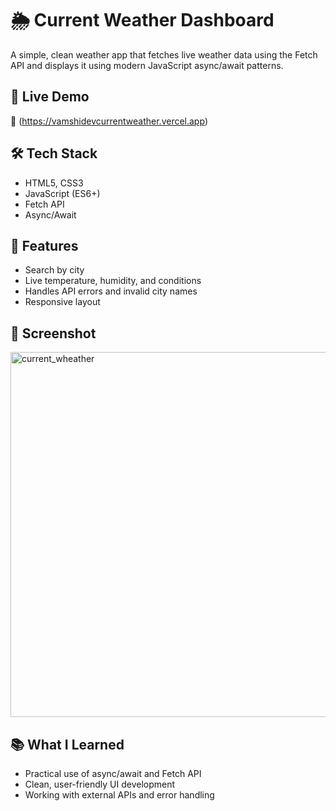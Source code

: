 # 🌦️ Current Weather Dashboard

A simple, clean weather app that fetches live weather data using the Fetch API and displays it using modern JavaScript async/await patterns.

## 🚀 Live Demo
🔗 (https://vamshidevcurrentweather.vercel.app)

## 🛠️ Tech Stack
- HTML5, CSS3
- JavaScript (ES6+)
- Fetch API
- Async/Await

## 🔑 Features
- Search by city
- Live temperature, humidity, and conditions
- Handles API errors and invalid city names
- Responsive layout

## 📸 Screenshot
<img width="1014" height="584" alt="current_wheather" src="https://github.com/user-attachments/assets/300661a9-5c93-46ce-8db5-9b5b6ed3a8f9" />

## 📚 What I Learned

- Practical use of async/await and Fetch API
- Clean, user-friendly UI development
- Working with external APIs and error handling
